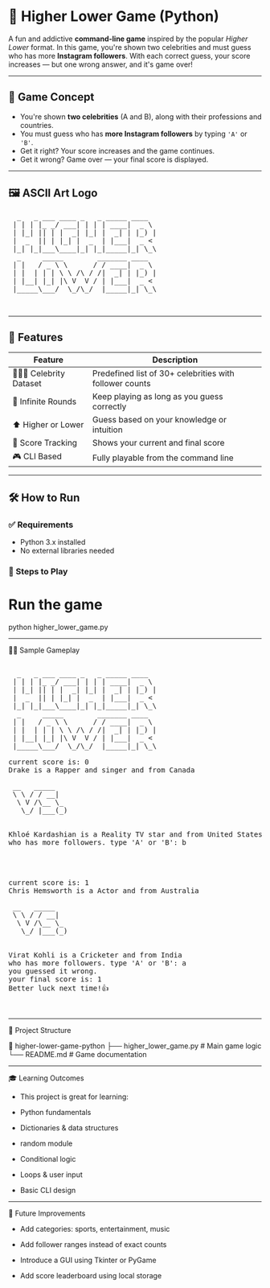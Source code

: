 # 🔼 Higher Lower Game (Python)

A fun and addictive **command-line game** inspired by the popular *Higher Lower* format. In this game, you're shown two celebrities and must guess who has more **Instagram followers**. With each correct guess, your score increases — but one wrong answer, and it's game over!

---

## 🧠 Game Concept

- You're shown **two celebrities** (A and B), along with their professions and countries.
- You must guess who has **more Instagram followers** by typing `'A'` or `'B'`.
- Get it right? Your score increases and the game continues.
- Get it wrong? Game over — your final score is displayed.

---

## 🖼️ ASCII Art Logo

<pre>
  _   _ ___ ____ _   _ _____ ____  
 | | | |_ _/ ___| | | | ____|  _ \ 
 | |_| || | |  _| |_| |  _| | |_) |
 |  _  || | |_| |  _  | |___|  _ < 
 |_| |_|___\____|_| |_|_____|_| \_\ 
  _     _____        _______ ____  
 | |   / _ \ \      / / ____|  _ \ 
 | |  | | | \ \ /\ / /|  _| | |_) |
 | |__| |_| |\ V  V / | |___|  _ < 
 |_____\___/  \_/\_/  |_____|_| \_\ 

 </pre>



---

## 🎯 Features

| Feature             | Description |
|---------------------|-------------|
| 🧑‍🤝‍🧑 Celebrity Dataset | Predefined list of 30+ celebrities with follower counts |
| 🔁 Infinite Rounds  | Keep playing as long as you guess correctly |
| ⬆️ Higher or Lower  | Guess based on your knowledge or intuition |
| 🧾 Score Tracking   | Shows your current and final score |
| 🎮 CLI Based        | Fully playable from the command line |

---

## 🛠️ How to Run

### ✅ Requirements

- Python 3.x installed
- No external libraries needed

### 🚀 Steps to Play

# Run the game
python higher_lower_game.py

---

👨‍💻 Sample Gameplay


<pre>

  _   _ ___ ____ _   _ _____ ____  
 | | | |_ _/ ___| | | | ____|  _ \ 
 | |_| || | |  _| |_| |  _| | |_) |
 |  _  || | |_| |  _  | |___|  _ < 
 |_| |_|___\____|_| |_|_____|_| \_\ 
  _     _____        _______ ____  
 | |   / _ \ \      / / ____|  _ \ 
 | |  | | | \ \ /\ / /|  _| | |_) |
 | |__| |_| |\ V  V / | |___|  _ < 
 |_____\___/  \_/\_/  |_____|_| \_\ 
 
current score is: 0
Drake is a Rapper and singer and from Canada
              
 __   _____   
 \ \ / / __|  
  \ V /\__ \_ 
   \_/ |___(_)
              

Khloé Kardashian is a Reality TV star and from United States
who has more followers. type 'A' or 'B': b




current score is: 1
Chris Hemsworth is a Actor and from Australia
              
 __   _____   
 \ \ / / __|  
  \ V /\__ \_ 
   \_/ |___(_)
              

Virat Kohli is a Cricketer and from India
who has more followers. type 'A' or 'B': a
you guessed it wrong.
your final score is: 1
Better luck next time!👍

  
</pre>

---

🧱 Project Structure

📂 higher-lower-game-python
├── higher_lower_game.py   # Main game logic
└── README.md              # Game documentation


---

🎓 Learning Outcomes

- This project is great for learning:

- Python fundamentals

- Dictionaries & data structures

- random module

- Conditional logic

- Loops & user input

- Basic CLI design

---


🌟 Future Improvements

- Add categories: sports, entertainment, music

- Add follower ranges instead of exact counts

- Introduce a GUI using Tkinter or PyGame

- Add score leaderboard using local storage

